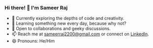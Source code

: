 ### Hi there! 👋 I'm Sameer Raj

- 🔭 Currently exploring the depths of code and creativity.
- 🌱 Learning something new every day, because why not?
- 💬 Open to collaborations and geeky discussions.
- 📫 Reach me at [sameerraj2200@gmail.com](mailto:sameerraj2200@gmail.com) or connect on [LinkedIn](https://www.linkedin.com/in/sameer-raj-6b7a34245/).
- 😄 Pronouns: He/Him


